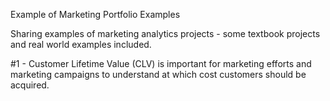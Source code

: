Example of Marketing Portfolio Examples

Sharing examples of marketing analytics projects - some textbook projects and
real world examples included.

#1 - Customer Lifetime Value (CLV) is important for marketing efforts and marketing
campaigns to understand at which cost customers should be acquired.
